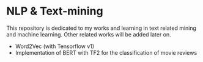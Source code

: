 # NLP & Text-mining
This repository is dedicated to my works and learning in text related mining and machine learning. Other related works will be added later on.
- Word2Vec (with Tensorflow v1)
- Implementation of BERT with TF2 for the classification of movie reviews
